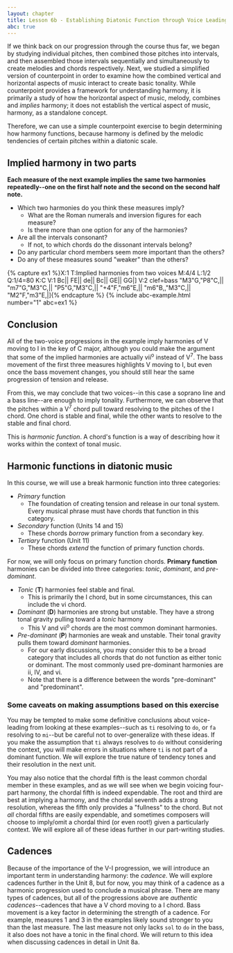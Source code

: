 ```yaml
---
layout: chapter
title: Lesson 6b - Establishing Diatonic Function through Voice Leading
abc: true
---
```


If we think back on our progression through the course thus far, we began by studying individual pitches, then combined those pitches into intervals, and then assembled those intervals sequentially and simultaneously to create melodies and chords respectively. Next, we studied a simplified version of counterpoint in order to examine how the combined vertical and horizontal aspects of music interact to create basic tonality. While counterpoint provides a framework for understanding harmony, it is primarily a study of how the horizontal aspect of music, melody, combines and *implies* harmony; it does not establish the vertical aspect of music, harmony, as a standalone concept. 

Therefore, we can use a simple counterpoint exercise to begin determining how harmony functions, because harmony is defined by the melodic tendencies of certain pitches within a diatonic scale.

## Implied harmony in two parts
<!-- When doing the following example, make sure that the class understands that each measure has the same two harmonies. It won't make sense to them otherwise. -->

**Each measure of the next example implies the same two harmonies repeatedly--one on the first half note and the second on the second half note.**
- Which two harmonies do you think these measures imply? 
  - What are the Roman numerals and inversion figures for each measure?
  - Is there more than one option for any of the harmonies?
- Are all the intervals consonant? 
  - If not, to which chords do the dissonant intervals belong?  
- Do any particular chord members seem more important than the others? 
- Do any of these measures sound "weaker" than the others?

{% capture ex1 %}X:1
T:Implied harmonies from two voices
M:4/4
L:1/2
Q:1/4=80
K:C
V:1
Bc|| FE|| de|| Bc|| GE|| GG|]
V:2 clef=bass
"M3"G,"P8"C,|| "m7"G,"M3"C,|| "P5"G,"M3"C,|| "+4"F,"m6"E,|| "m6"B,,"M3"C,|| "M2"F,"m3"E,|]{% endcapture %}
{% include abc-example.html number="1" abc=ex1 %}

## Conclusion

All of the two-voice progressions in the example imply harmonies of V moving to I in the key of C major, although you could make the argument that some of the implied harmonies are actually vii<sup>o</sup> instead of V<sup>7</sup>. The bass movement of the first three measures highlights V moving to I, but even once the bass movement changes, you should still hear the same progression of tension and release. 

From this, we may conclude that two voices--in this case a soprano line and a bass line--are enough to imply tonality. Furthermore, we can observe that the pitches within a V<sup>7</sup> chord pull toward resolving to the pitches of the I chord. One chord is stable and final, while the other wants to resolve to the stable and final chord.

This is *harmonic function*. A chord's function is a way of describing how it works within the context of tonal music.

## Harmonic functions in diatonic music

In this course, we will use a break harmonic function into three categories:
- *Primary* function
  - The foundation of creating tension and release in our tonal system. Every musical phrase must have chords that function in this category.
- *Secondary* function (Units 14 and 15)
  - These chords *borrow* primary function from a secondary key. 
- *Tertiary* function (Unit 11)
  - These chords *extend* the function of primary function chords.

For now, we will only focus on primary function chords. **Primary function** harmonies can be divided into three categories: *tonic*, *dominant*, and *pre-dominant*. 
- *Tonic* (**T**) harmonies feel stable and final.
  - This is primarily the I chord, but in some circumstances, this can include the vi chord.
- *Dominant* (**D**) harmonies are strong but unstable. They have a strong tonal gravity pulling toward a *tonic* harmony
  - This V and vii<sup>o</sup> chords are the most common dominant harmonies.
- *Pre-dominant* (**P**) harmonies are weak and unstable. Their tonal gravity pulls them toward *dominant* harmonies.
  - For our early discussions, you may consider this to be a broad category that includes all chords that do not function as either tonic or dominant. The most commonly used pre-dominant harmonies are ii, IV, and vi.  
  - Note that there is a difference between the words "pre-dominant" and "predominant".

### Some caveats on making assumptions based on this exercise

You may be tempted to make some definitive conclusions about voice-leading from looking at these examples--such as `ti` resolving to `do`, or `fa` resolving to `mi`--but be careful not to over-generalize with these ideas. If you make the assumption that `ti` always resolves to `do` without considering the context, you will make errors in situations where `ti` is not part of a dominant function. We will explore the true nature of tendency tones and their resolution in the next unit.

You may also notice that the chordal fifth is the least common chordal member in these examples, and as we will see when we begin voicing four-part harmony, the chordal fifth is indeed expendable. The root and third are best at implying a harmony, and the chordal seventh adds a strong resolution, whereas the fifth only provides a "fullness" to the chord. But not *all* chordal fifths are easily expendable, and sometimes composers will choose to imply/omit a chordal third (or even root!) given a particularly context. We will explore all of these ideas further in our part-writing studies.

## Cadences

Because of the importance of the V-I progression, we will introduce an important term in understanding harmony: the *cadence*. We will explore cadences further in the Unit 8, but for now, you may think of a cadence as a harmonic progression used to conclude a musical phrase. There are many types of cadences, but all of the progressions above are *authentic cadences*--cadences that have a V chord moving to a I chord. Bass movement is a key factor in determining the strength of a cadence. For example, measures 1 and 3 in the examples likely sound stronger to you than the last measure. The last measure not only lacks `sol` to `do` in the bass, it also does not have a tonic in the final chord. We will return to this idea when discussing cadences in detail in Unit 8a.
